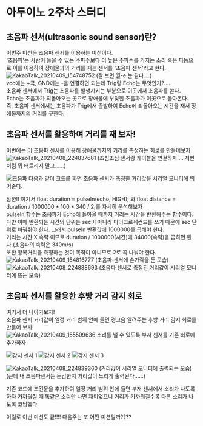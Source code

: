 아두이노 2주차 스터디
===================
초음파 센서(ultrasonic sound sensor)란?
--------------
이번주 미션은 초음파 센서를 이용하는 미션이다.                              
'초음파'는 사람이 들을 수 있는 주파수보다 더 높은 주파수를 가지는 소리 혹은 파동으로 이를 이용하여 장애물과의 거리를 재는 센서를 '초음파 센서'라고 한다.
![KakaoTalk_20210409_154748752](https://user-images.githubusercontent.com/81175672/114141554-b9480080-994c-11eb-9866-c95c2adc0e52.jpg)
(잘 보면 월-e 눈 같다....)                            
vcc에는 +극, GND에는 -을 연결하면 되는데 Trig랑 Echo는 무엇인가?.....                             
초음파 센서에서 Trig는 초음파를 발생시키는 부분으로 이곳에서 초음파를 쏜다.                            
Echo는 초음파가 되돌아오는 곳으로 장애물에 부딪힌 초음파가 이곳으로 돌아온다.                       
즉, 초음파 센서에서는 초음파가 Trig에서 출발하여 Echo에 되돌아오는 시간을 재서 장애물까지의 거리를 구한다.                  

초음파 센서를 활용하여 거리를 재 보자!
----------------
이번에는 이 초음파 센서를 이용해 장애물까지의 거리를 측정하는 회로를 만들어보자         
![KakaoTalk_20210408_224837681](https://user-images.githubusercontent.com/81175672/114143162-c108a480-994e-11eb-80cb-c51a1bc9f816.jpg)
(조심조심 센서랑 케이블을 연결하자.....저번처럼 뭐 터트리지 말고......)



![초음파](https://user-images.githubusercontent.com/81175672/114143539-42603700-994f-11eb-895a-cc2ada433a26.JPG)
다음과 같이 코드를 짜면 초음파 센서가 측정한 거리값을 시리얼 모니터에 띄어준다.             

잠깐!! 여기서  float duration = pulseIn(echo, HIGH); 와  float distance = duration / 1000000 * 100 * 340 / 2;를 자세히 분석해보자                
pulseIn 함수는 초음파가 Echo에 돌아올 때까지 거리는 시간을 반환해주는 함수이다.                  
다만 이때 반환되는 시간의 단위는 sec이 아니라 마이크로세컨드를 쓰기 때문에 sec 단위로 바꿔줘야 한다. 그래서 pulseIn 반환값에 1000000를 곱해야 한다.               
거리는 시간 X 속력 이므로 duration / 1000000(시간)에 34000(속력)을 곱하면 된다.(초음파의 속력은 340m/s)                         
또한 왕복거리을 측정하는 것이 목적이 아니므로 2로 꼭 나눠야 한다.  
![KakaoTalk_20210409_154816777](https://user-images.githubusercontent.com/81175672/114146499-9fa9b780-9952-11eb-84a9-494603dca0aa.jpg)
(초음파 센서에 손가락을 둔 모습)              
![KakaoTalk_20210408_224838693](https://user-images.githubusercontent.com/81175672/114145426-54db7000-9951-11eb-8170-65e4a68c114d.jpg)
(초음파 센서로 측정된 거리값이 시리얼 모니터에 뜨는 모습)

초음파 센서를 활용한 후방 거리 감지 회로
------------------
여기서 더 나아가보자!                    
초음파 센서 거리값이 일정 거리 범위 안에 들면 경고음 알려주는 후방 거리 감지 회로를 만들어 보자!                               
![KakaoTalk_20210409_155509636](https://user-images.githubusercontent.com/81175672/114146656-d4b60a00-9952-11eb-9f93-dfc980189e55.jpg)
소리를 낼 수 있도록 부저 센서를 기존 회로에 추가하자


![감지 센서 1](https://user-images.githubusercontent.com/81175672/114146866-0dee7a00-9953-11eb-82cc-e23f15dea9a2.JPG)
![감지 센서 2](https://user-images.githubusercontent.com/81175672/114146894-13e45b00-9953-11eb-94de-a1ff14a17d6c.JPG)
![감지 센서 3](https://user-images.githubusercontent.com/81175672/114146906-16df4b80-9953-11eb-87d6-926e8584c0f4.JPG)

![KakaoTalk_20210408_224839360](https://user-images.githubusercontent.com/81175672/114148307-928dc800-9954-11eb-87e9-4b0f9ffc7f28.jpg)
(거리값이 시리얼 모니터에 출력되는 모습)   (근데 내 초음파센서는 둔감한지 거리값이 느리게 출력된다......)

기존 코드에 조건문을 추가하여 일정 거리 범위 안에 들면 부저 센서에서 소리가 나도록 하자
가까워질 때 똑같은 소리만 나면 재미없으니 거리가 가까워질수록 다른 소리가 나도록 코딩했다

이걸로 이번 미션도 끝!!!!
다음주는 또 어떤 미션일까????
